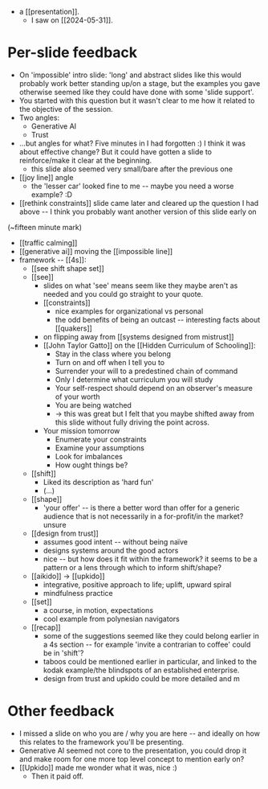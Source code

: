 - a [[presentation]].
    - I saw on [[2024-05-31]].

# Per-slide feedback

- On 'impossible' intro slide: 'long' and abstract slides like this would probably work better standing up/on a stage, but the examples you gave otherwise seemed like they could have done with some 'slide support'.
- You started with this question but it wasn't clear to me how it related to the objective of the session. 
- Two angles:
    - Generative AI
    - Trust
- ...but angles for what? Five minutes in I had forgotten :) I think it was about effective change? But it could have gotten a slide to reinforce/make it clear at the beginning.
    - this slide also seemed very small/bare after the previous one
- [[joy line]] angle
    - the 'lesser car' looked fine to me -- maybe you need a worse example? :D
- [[rethink constraints]] slide came later and cleared up the question I had above -- I think you probably want another version of this slide early on

(~fifteen minute mark)

- [[traffic calming]]
- [[generative ai]] moving the [[impossible line]]
- framework -- [[4s]]:
    - [[see shift shape set]]
    - [[see]]
        - slides on what 'see' means seem like they maybe aren't as needed and you could go straight to your quote.
        - [[constraints]]
            - nice examples for organizational vs personal
            - the odd benefits of being an outcast -- interesting facts about [[quakers]]
        - on flipping away from [[systems designed from mistrust]]
        - [[John Taylor Gatto]] on the [[Hidden Curriculum of Schooling]]:
            - Stay in the class where you belong
            - Turn on and off when I tell you to
            - Surrender your will to a predestined chain of command
            - Only I determine what curriculum you will study
            - Your  self-respect should depend on an observer's measure of your worth
            - You are being watched
            - -> this was great but I felt that you maybe shifted away from this slide without fully driving the point across.
        - Your mission tomorrow
            - Enumerate your constraints
            - Examine your assumptions
            - Look for imbalances
            - How ought things be?
    - [[shift]]
        - Liked its description as 'hard fun'
        - (...)
    - [[shape]]
        - 'your offer' -- is there a better word than offer for a generic audience that is not necessarily in a for-profit/in the market? unsure
    - [[design from trust]]
        - assumes good intent -- without being naïve
        - designs systems around the good actors
        - nice -- but how does it fit within the framework? it seems to be a pattern or a lens through which to inform shift/shape?
    - [[aikido]] -> [[upkido]]
        - integrative, positive approach to life; uplift, upward spiral
        - mindfulness practice
    - [[set]]
        - a course, in motion, expectations
        - cool example from polynesian navigators
    - [[recap]]
        - some of the suggestions seemed like they could belong earlier in a 4s section -- for example 'invite a contrarian to coffee' could be in 'shift'?
        - taboos could be mentioned earlier in particular, and linked to the kodak example/the blindspots of an established enterprise.
        - design from trust and upkido could be more detailed and m

# Other feedback

- I missed a slide on who you are / why you are here -- and ideally on how this relates to the framework you'll be presenting.
- Generative AI seemed not core to the presentation, you could drop it and make room for one more top level concept to mention early on?
- [[Upkido]] made me wonder what it was, nice :)
    - Then it paid off.